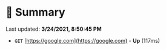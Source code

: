 # 📖 Summary
Last updated: **3/24/2021, 8:50:45 PM**

- `GET` [https://google.com](https://google.com) - **Up** (117ms)
